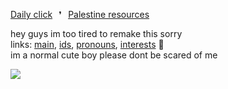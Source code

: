 [Daily click](https://arab.org/)⠀❜⠀[Palestine resources](https://ceasefiretoday.com/)

hey guys im too tired to remake this sorry <br> links: [main](https://rentry.co/pavement), [ids](https://rentry.co/qpmwswry), [pronouns](https://pronouns.cc/@dear), [interests](https://rentry.co/treachery) 🎀 <br> im a normal cute boy please dont be scared of me

![](https://komarev.com/ghpvc/?username=cannibangel&color=e8bad3&style=plastic&label=♡)

